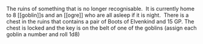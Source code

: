 The ruins of something that is no longer recognisable. 
It is currently home to 8 [[goblin]]s and an [[ogre]] who are all asleep if it is night. 
There is a chest in the ruins that contains a pair of Boots of Elvenkind and 15 GP.
The chest is locked and the key is on the belt of one of the goblins (assign each goblin a number and roll 1d8)